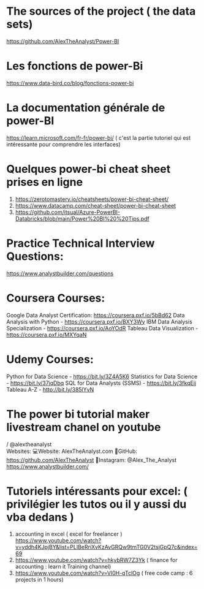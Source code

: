 # The sources of the project ( the data sets)
https://github.com/AlexTheAnalyst/Power-BI 
# Les fonctions de power-Bi 
https://www.data-bird.co/blog/fonctions-power-bi
# La documentation générale de power-BI
https://learn.microsoft.com/fr-fr/power-bi/ ( c'est la partie tutoriel qui est intéressante pour comprendre les interfaces)

# Quelques power-bi cheat sheet prises en ligne 
  1) https://zerotomastery.io/cheatsheets/power-bi-cheat-sheet/
  2) https://www.datacamp.com/cheat-sheet/power-bi-cheat-sheet
  3) https://github.com/itsual/Azure-PowerBI-Databricks/blob/main/Power%20BI%20%20Tips.pdf

  # Practice Technical Interview Questions: 
  https://www.analystbuilder.com/questions

  
# Coursera Courses:
Google Data Analyst Certification: https://coursera.pxf.io/5bBd62
Data Analysis with Python - https://coursera.pxf.io/BXY3Wy
IBM Data Analysis Specialization - https://coursera.pxf.io/AoYOdR
Tableau Data Visualization - https://coursera.pxf.io/MXYqaN

# Udemy Courses:
Python for Data Science - https://bit.ly/3Z4A5K6
Statistics for Data Science - https://bit.ly/37jqDbq
SQL for Data Analysts (SSMS) - https://bit.ly/3fkqEij
Tableau A-Z - http://bit.ly/385lYvN

# The power bi tutorial maker livestream chanel on youtube
   / @alextheanalyst  
   Websites: 
    💻Website: AlexTheAnalyst.com
    💾GitHub: https://github.com/AlexTheAnalyst
    📱Instagram: @Alex_The_Analyst
     https://www.analystbuilder.com/
# Tutoriels intéressants pour excel:  ( privilégier les tutos ou il y aussi du vba dedans )
1) accounting in excel ( excel for freelancer )
https://www.youtube.com/watch?v=yddh4KJpjBY&list=PLIBeRriXvKzAvGRQw9tmTG0V2tsjGpQ7c&index=69
2) https://www.youtube.com/watch?v=hkybRW7Z3Yk ( finance for accounting : learn it Training channel)
3) https://www.youtube.com/watch?v=Vl0H-qTclOg ( free code camp : 6 projects in 1 hours)